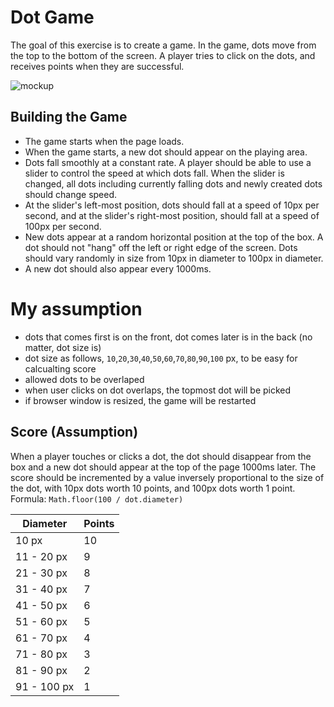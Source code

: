 # Dot Game

The goal of this exercise is to create a game. In the game, dots move from the top to the bottom of the screen. A player tries to click on the dots, and receives points when they are successful.

![mockup](https://cdn.glitch.com/5637e272-75b8-4d60-af04-8b0adc1b8093%2Fdot-game-scoreboard.png)

## Building the Game

- The game starts when the page loads.
- When the game starts, a new dot should appear on the playing area.
- Dots fall smoothly at a constant rate. A player should be able to use a slider to control the speed at which dots fall. When the slider is changed, all dots including currently falling dots and newly created dots should change speed.
- At the slider's left-most position, dots should fall at a speed of 10px per second, and at the slider's right-most position, should fall at a speed of 100px per second.
- New dots appear at a random horizontal position at the top of the box. A dot should not "hang" off the left or right edge of the screen. Dots should vary randomly in size from 10px in diameter to 100px in diameter.
- A new dot should also appear every 1000ms.

# My assumption

- dots that comes first is on the front, dot comes later is in the back (no matter, dot size is)
- dot size as follows, `10`,`20`,`30`,`40`,`50`,`60`,`70`,`80`,`90`,`100` px, to be easy for calcualting score
- allowed dots to be overlaped
- when user clicks on dot overlaps, the topmost dot will be picked
- if browser window is resized, the game will be restarted

## Score (Assumption)

When a player touches or clicks a dot, the dot should disappear from the box and a new dot should appear at the top of the page 1000ms later. The score should be incremented by a value inversely proportional to the size of the dot, with 10px dots worth 10 points, and 100px dots worth 1 point.
Formula: `Math.floor(100 / dot.diameter)`

| Diameter    | Points |
| ----------- | ------ |
| 10 px       | 10     |
| 11 - 20 px  | 9      |
| 21 - 30 px  | 8      |
| 31 - 40 px  | 7      |
| 41 - 50 px  | 6      |
| 51 - 60 px  | 5      |
| 61 - 70 px  | 4      |
| 71 - 80 px  | 3      |
| 81 - 90 px  | 2      |
| 91 - 100 px | 1      |
